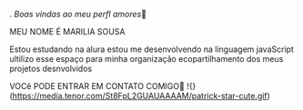 .
*Boas vindas ao meu perfl amores*💙

MEU NOME É MARILIA SOUSA

Estou estudando na alura
estou me desenvolvendo na linguagem javaScript
ultilizo esse espaço para minha organização ecopartilhamento dos meus projetos desnvolvidos

VOCê PODE ENTRAR EM CONTATO COMIGO🌸
!{}(https://media.tenor.com/St8FpL2GUAUAAAAM/patrick-star-cute.gif)
